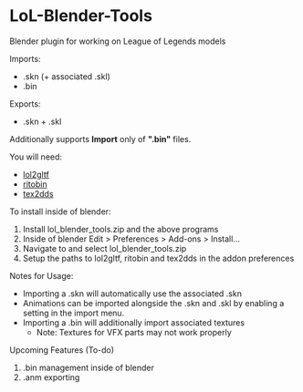 # LoL-Blender-Tools
Blender plugin for working on League of Legends models

Imports:
 - .skn (+ associated .skl)
 - .bin

Exports:
 - .skn + .skl


Additionally supports **Import** only of **".bin"** files.

You will need:
- [lol2gltf](https://github.com/Crauzer/lol2gltf/releases/latest/)
- [ritobin](https://github.com/moonshadow565/ritobin/releases/latest/)
- [tex2dds](https://github.com/Morilli/Ritoddstex/releases/latest/)

To install inside of blender:
 1) Install lol_blender_tools.zip and the above programs
 2) Inside of blender Edit > Preferences > Add-ons > Install...
 3) Navigate to and select lol_blender_tools.zip
 4) Setup the paths to lol2gltf, ritobin and tex2dds in the addon preferences

Notes for Usage:
 - Importing a .skn will automatically use the associated .skn
 - Animations can be imported alongside the .skn and .skl by enabling a setting in the import menu.
 - Importing a .bin will additionally import associated textures
   - Note: Textures for VFX parts may not work properly


Upcoming Features (To-do)
1) .bin management inside of blender
2) .anm exporting
